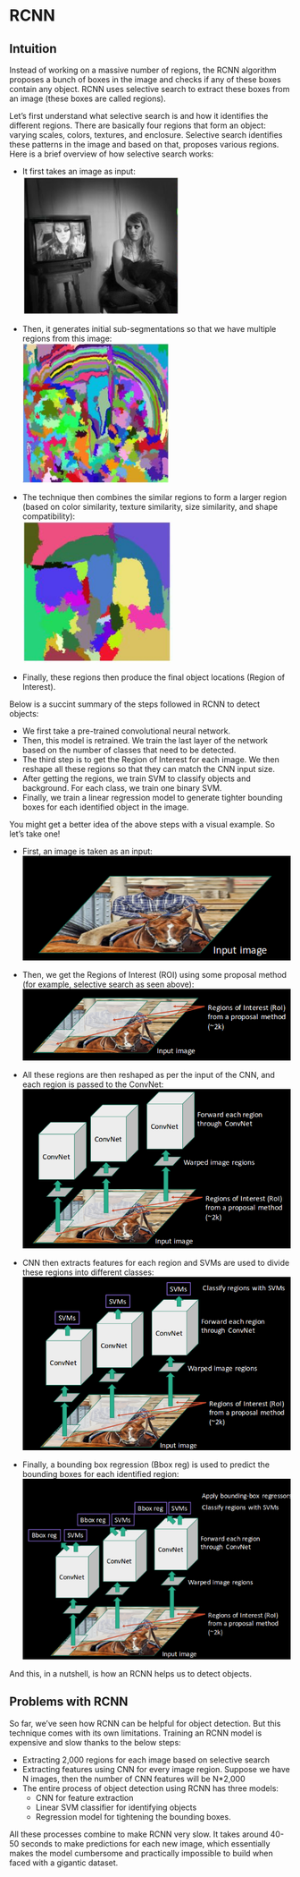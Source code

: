 # RCNN
## Intuition
Instead of working on a massive number of regions, the RCNN algorithm proposes a bunch of boxes in the image and checks if any of these boxes contain any object. RCNN uses selective search to extract these boxes from an image (these boxes are called regions).

Let’s first understand what selective search is and how it identifies the different regions. There are basically four regions that form an object: varying scales, colors, textures, and enclosure. Selective search identifies these patterns in the image and based on that, proposes various regions. Here is a brief overview of how selective search works:

- It first takes an image as input: \
![1](https://github.com/rjnp2/Object_Detection/blob/main/1.%20RCNN/images/rcnn1.png)

- Then, it generates initial sub-segmentations so that we have multiple regions from this image: \
![1](https://github.com/rjnp2/Object_Detection/blob/main/1.%20RCNN/images/rcnn2.png)

- The technique then combines the similar regions to form a larger region (based on color similarity, texture similarity, size similarity, and shape compatibility): \
![1](https://github.com/rjnp2/Object_Detection/blob/main/1.%20RCNN/images/rcnn3.png)

- Finally, these regions then produce the final object locations (Region of Interest).

Below is a succint summary of the steps followed in RCNN to detect objects:

- We first take a pre-trained convolutional neural network.
- Then, this model is retrained. We train the last layer of the network based on the number of classes that need to be detected.
- The third step is to get the Region of Interest for each image. We then reshape all these regions so that they can match the CNN input size.
- After getting the regions, we train SVM to classify objects and background. For each class, we train one binary SVM.
- Finally, we train a linear regression model to generate tighter bounding boxes for each identified object in the image.

You might get a better idea of the above steps with a visual example. So let’s take one!

- First, an image is taken as an input:
  ![1](https://github.com/rjnp2/Object_Detection/blob/main/1.%20RCNN/images/rcnn4.png)

- Then, we get the Regions of Interest (ROI) using some proposal method (for example, selective search as seen above):
  ![1](https://github.com/rjnp2/Object_Detection/blob/main/1.%20RCNN/images/rcnn5.png)

- All these regions are then reshaped as per the input of the CNN, and each region is passed to the ConvNet:
  ![1](https://github.com/rjnp2/Object_Detection/blob/main/1.%20RCNN/images/rcnn6.png)

- CNN then extracts features for each region and SVMs are used to divide these regions into different classes:
  ![1](https://github.com/rjnp2/Object_Detection/blob/main/1.%20RCNN/images/rcnn7.png)

- Finally, a bounding box regression (Bbox reg) is used to predict the bounding boxes for each identified region:
  ![1](https://github.com/rjnp2/Object_Detection/blob/main/1.%20RCNN/images/rcnn8.png)

And this, in a nutshell, is how an RCNN helps us to detect objects.

## Problems with RCNN
So far, we’ve seen how RCNN can be helpful for object detection. But this technique comes with its own limitations. Training an RCNN model is expensive and slow thanks to the below steps:

- Extracting 2,000 regions for each image based on selective search
- Extracting features using CNN for every image region. Suppose we have N images, then the number of CNN features will be N*2,000
- The entire process of object detection using RCNN has three models:
  - CNN for feature extraction
  - Linear SVM classifier for identifying objects
  - Regression model for tightening the bounding boxes.
  
All these processes combine to make RCNN very slow. It takes around 40-50 seconds to make predictions for each new image, which essentially makes the model cumbersome and practically impossible to build when faced with a gigantic dataset.

